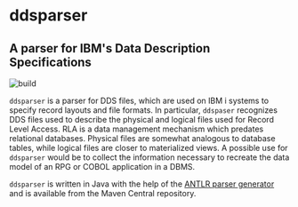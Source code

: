 ddsparser
=========
A parser for IBM's Data Description Specifications
--------------------------------------------------
![build](https://github.com/twentyfirst-org/ddsparser/actions/workflows/build.yml/badge.svg)

`ddsparser` is a parser for DDS files, which are used on IBM i systems to specify record layouts and file formats. In particular, `ddspaser` recognizes DDS files used to describe the physical and logical files used for Record Level Access. RLA is a data management mechanism which predates relational databases. Physical files are somewhat analogous to database tables, while logical files are closer to materialized views. A possible use for `ddsparser` would be to collect the information necessary to recreate the data model of an RPG or COBOL application in a DBMS.

`ddsparser` is written in Java with the help of the [ANTLR parser generator](https://www.antlr.org/) and is available from the Maven Central repository.
